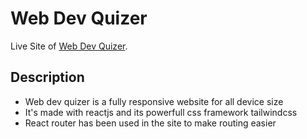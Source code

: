 # Web Dev Quizer

Live Site of [Web Dev Quizer](https://web-dev-quizer.netlify.app/).

## Description

* Web dev quizer is a fully responsive website for all device size
* It's made with reactjs and its powerfull css framework tailwindcss
* React router has been used in the site to make routing easier
